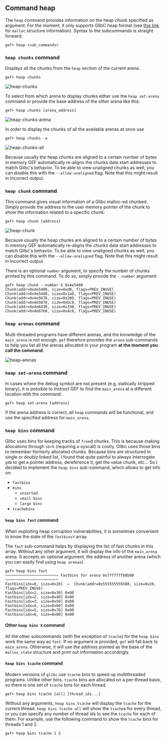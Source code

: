 ## Command heap ##

The `heap` command provides information on the heap chunk specified as argument. For
the moment, it only supports GlibC heap format (see
[this link](http://code.woboq.org/userspace/glibc/malloc/malloc.c.html#malloc_chunk)
for `malloc` structure information). Syntax to the subcommands is straight forward:

```
gef➤ heap <sub_commands>
```

### `heap chunks` command ###

Displays all the chunks from the `heap` section of the current arena.

```
gef➤ heap chunks
```

![heap-chunks](https://i.imgur.com/y90SfKH.png)

To select from which arena to display chunks either use the `heap set-arena`
command or provide the base address of the other arena like this:

```
gef➤ heap chunks [arena_address]
```

![heap-chunks-arena](https://i.imgur.com/y1fybRx.png)

In order to display the chunks of all the available arenas at once use

```
gef➤ heap chunks -a
```

![heap-chunks-all](https://i.imgur.com/pTjRJFo.png)

Because usually the heap chunks are aligned to a certain number of bytes in
memory GEF automatically re-aligns the chunks data start addresses to match
Glibc's behavior. To be able to view unaligned chunks as well, you can disable
this with the `--allow-unaligned` flag. Note that this might result in
incorrect output.

### `heap chunk` command ###

This command gives visual information of a Glibc malloc-ed chunked. Simply
provide the address to the user memory pointer of the chunk to show the
information related to a specific chunk:

```
gef➤ heap chunk [address]
```

![heap-chunk](https://i.imgur.com/WXpHR58.png)

Because usually the heap chunks are aligned to a certain number of bytes in
memory GEF automatically re-aligns the chunks data start addresses to match
Glibc's behavior. To be able to view unaligned chunks as well, you can disable
this with the `--allow-unaligned` flag. Note that this might result in
incorrect output.


There is an optional `number` argument, to specify the number of chunks printed by this command. To do so, simply provide the `--number` argument:

```
gef➤ heap chunk --number 6 0x4e5400
Chunk(addr=0x4e5400, size=0xd0, flags=PREV_INUSE)
Chunk(addr=0x4e54d0, size=0x1a0, flags=PREV_INUSE)
Chunk(addr=0x4e5670, size=0x200, flags=PREV_INUSE)
Chunk(addr=0x4e5870, size=0xbc0, flags=PREV_INUSE)
Chunk(addr=0x4e6430, size=0x330, flags=PREV_INUSE)
Chunk(addr=0x4e6760, size=0x4c0, flags=PREV_INUSE)

```

### `heap arenas` command ###

Multi-threaded programs have different arenas, and the knowledge of the
`main_arena` is not enough. `gef` therefore provides the `arena` sub-commands
to help you list all the arenas allocated in your program **at the moment you
call the command**.

![heap-arenas](https://i.imgur.com/RUTiADa.png)

### `heap set-arena` command ###

In cases where the debug symbol are not present (e.g. statically stripped
binary), it is possible to instruct GEF to find the `main_arena` at a different
location with the command:

```
gef➤ heap set-arena [address]
```

If the arena address is correct, all `heap` commands will be functional, and use
the specified address for `main_arena`.

### `heap bins` command ###

Glibc uses bins for keeping tracks of `free`d chunks. This is because making
allocations through `sbrk` (requiring a syscall) is costly. Glibc uses those
bins to remember formerly allocated chunks. Because bins are structured in
single or doubly linked list, I found that quite painful to always interrogate
`gdb` to get a pointer address, dereference it, get the value chunk, etc... So
I decided to implement the `heap bins` sub-command, which allows to get info
on:

- `fastbins`
- `bins`
  - `unsorted`
  - `small bins`
  - `large bins`
- `tcachebins`

#### `heap bins fast` command ####

When exploiting heap corruption vulnerabilities, it is sometimes convenient to
know the state of the `fastbinsY` array.

The `fast` sub-command helps by displaying the list of fast chunks in this
array. Without any other argument, it will display the info of the `main_arena`
arena. It accepts an optional argument, the address of another arena (which you
can easily find using `heap arenas`).

```
gef➤ heap bins fast
──────────────────────── Fastbins for arena 0x7ffff7fb8b80 ────────────────────────
Fastbins[idx=0, size=0x20]  ←  Chunk(addr=0x555555559380, size=0x20, flags=PREV_INUSE)
Fastbins[idx=1, size=0x30] 0x00
Fastbins[idx=2, size=0x40] 0x00
Fastbins[idx=3, size=0x50] 0x00
Fastbins[idx=4, size=0x60] 0x00
Fastbins[idx=5, size=0x70] 0x00
Fastbins[idx=6, size=0x80] 0x00
```

#### Other `heap bins X` command ####

All the other subcommands (with the exception of `tcache`) for the `heap bins`
work the same way as `fast`. If no argument is provided, `gef` will fall back
to `main_arena`. Otherwise, it will use the address pointed as the base of the
`malloc_state` structure and print out information accordingly.

#### `heap bins tcache` command ####

Modern versions of `glibc` use `tcache` bins to speed up multithreaded
programs.  Unlike other bins, `tcache` bins are allocated on a per-thread
basis, so there is one set of `tcache` bins for each thread.

```
gef➤ heap bins tcache [all] [thread_ids...]
```

Without any arguments, `heap bins tcache` will display the `tcache` for the
current thread. `heap bins tcache all` will show the `tcache`s for every
thread, or you can specify any number of thread ids to see the `tcache` for
each of them. For example, use the following command to show the `tcache` bins
for threads 1 and 2.

```
gef➤ heap bins tcache 1 2
```
